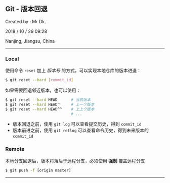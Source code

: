 ## Git - 版本回退

Created by : Mr Dk.

2018 / 10 / 29 09:28

Nanjing, Jiangsu, China

---

### Local

使用命令 `reset` 加上 _版本号_ 的方式，可以实现本地仓库的版本进退：

```bash
$ git reset --hard [commit_id]
```

如果需要回退邻近版本，也可以使用：

```bash
$ git reset --hard HEAD      # 当前版本
$ git reset --hard HEAD^     # 上一个版本
$ git reset --hard HEAD^^    # 上上个版本
                             # ...
```

* 版本回退之前，使用 `git log` 可以查看提交历史，得到 `commit_id`
* 版本前进之前，使用 `git reflog` 可以查看命令历史，得到未来版本的 `commit_id`

### Remote

本地分支回退后，版本将落后于远程分支，必须使用 __强制__ 覆盖远程分支

```bash
$ git push -f [origin master]
```

---

